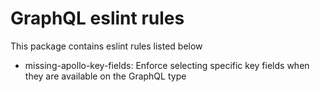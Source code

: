 # GraphQL eslint rules

This package contains eslint rules listed below

- missing-apollo-key-fields: Enforce selecting specific key fields when they are available on the GraphQL type 
